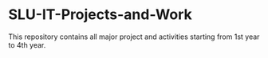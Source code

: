 # SLU-IT-Projects-and-Work
This repository contains all major project and activities starting from 1st year to 4th year.
